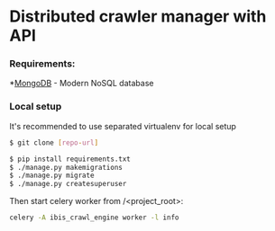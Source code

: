# Distributed crawler manager with API

### Requirements:

*[MongoDB] - Modern NoSQL database

### Local setup

It's recommended to use separated virtualenv for local setup

```sh
$ git clone [repo-url]
```

```sh
$ pip install requirements.txt
$ ./manage.py makemigrations
$ ./manage.py migrate
$ ./manage.py createsuperuser
```

Then start celery worker from /<project_root>:
```sh
celery -A ibis_crawl_engine worker -l info
```

  [MongoDB]: <https://www.mongodb.com/>
  [repo-url]: <https://yugritsai@bitbucket.org/teamoffortune/ibis_crawl_engine.git>